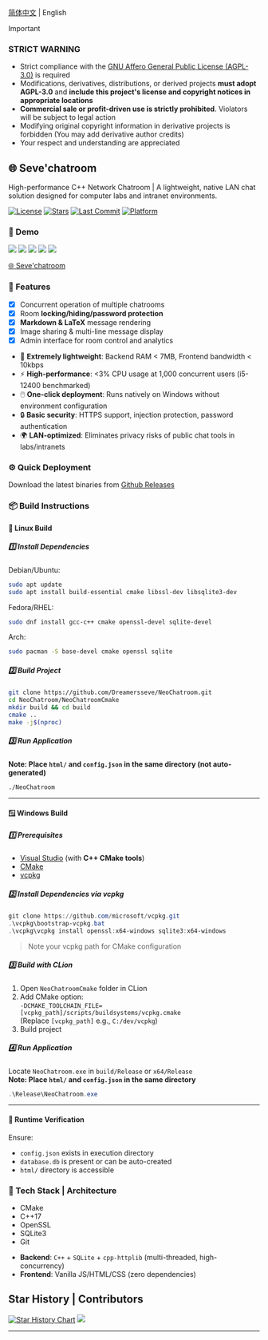 [简体中文](./README.md) | English

> [!IMPORTANT]
>
> ### STRICT WARNING
>
> - Strict compliance with the [GNU Affero General Public License (AGPL-3.0)](https://www.gnu.org/licenses/agpl-3.0.html) is required
> - Modifications, derivatives, distributions, or derived projects **must adopt AGPL-3.0** and **include this project's license and copyright notices in appropriate locations**
> - **Commercial sale or profit-driven use is strictly prohibited**. Violators will be subject to legal action
> - Modifying original copyright information in derivative projects is forbidden (You may add derivative author credits)
> - Your respect and understanding are appreciated

<p>
<strong><h2>🌐 Seve'chatroom</h2></strong>
High-performance C++ Network Chatroom | A lightweight, native LAN chat solution designed for computer labs and intranet environments.
</p>

[![License](https://img.shields.io/github/license/Dreamersseve/NeoChatroom?style=flat-square)](https://github.com/Dreamersseve/NeoChatroom/blob/main/LICENSE)
[![Stars](https://img.shields.io/github/stars/Dreamersseve/NeoChatroom?style=flat-square)](https://github.com/Dreamersseve/NeoChatroom/stargazers)
[![Last Commit](https://img.shields.io/github/last-commit/Dreamersseve/NeoChatroom?style=flat-square)](https://github.com/Dreamersseve/NeoChatroom/commits/main)
[![Platform](https://img.shields.io/badge/platform-Windows-blue?style=flat-square)](#)

### 👀 Demo

![](https://cdn.luogu.com.cn/upload/image_hosting/b65eyz4w.png)
![](https://cdn.luogu.com.cn/upload/image_hosting/6qt8dkg7.png)
![](https://cdn.luogu.com.cn/upload/image_hosting/pc5t3u9r.png)
![](https://cdn.luogu.com.cn/upload/image_hosting/7s4jjvk1.png)
![](https://cdn.luogu.com.cn/upload/image_hosting/xqs01vxa.png)

[🌐 Seve'chatroom](https://chatroom.seveoi.icu)

### 🎉 Features 

- [x] Concurrent operation of multiple chatrooms
- [x] Room **locking/hiding/password protection**
- [x] **Markdown & LaTeX** message rendering
- [x] Image sharing & multi-line message display
- [x] Admin interface for room control and analytics

- 🚀 **Extremely lightweight**: Backend RAM < 7MB, Frontend bandwidth < 10kbps
- ⚡ **High-performance**: <3% CPU usage at 1,000 concurrent users (i5-12400 benchmarked)
- 🖱️ **One-click deployment**: Runs natively on Windows without environment configuration
- 🔒 **Basic security**: HTTPS support, injection protection, password authentication
- 🌍 **LAN-optimized**: Eliminates privacy risks of public chat tools in labs/intranets
  
### ⚙️ Quick Deployment

Download the latest binaries from [Github Releases](https://github.com/Dreamersseve/NeoChatroom/releases)

### 📦 Build Instructions

#### 🐧 Linux Build

##### 1️⃣ Install Dependencies

Debian/Ubuntu:
```bash
sudo apt update
sudo apt install build-essential cmake libssl-dev libsqlite3-dev
```

Fedora/RHEL:
```bash
sudo dnf install gcc-c++ cmake openssl-devel sqlite-devel
```

Arch:
```bash
sudo pacman -S base-devel cmake openssl sqlite
```

##### 2️⃣ Build Project
```bash
git clone https://github.com/Dreamersseve/NeoChatroom.git
cd NeoChatroom/NeoChatroomCmake
mkdir build && cd build
cmake ..
make -j$(nproc)
```

##### 3️⃣ Run Application
**Note: Place `html/` and `config.json` in the same directory (not auto-generated)**
```bash
./NeoChatroom
```

---

#### 🪟 Windows Build

##### 1️⃣ Prerequisites
* [Visual Studio](https://visualstudio.microsoft.com/) (with **C++ CMake tools**)
* [CMake](https://cmake.org/download/)
* [vcpkg](https://github.com/microsoft/vcpkg)

##### 2️⃣ Install Dependencies via vcpkg
```powershell
git clone https://github.com/microsoft/vcpkg.git
.\vcpkg\bootstrap-vcpkg.bat
.\vcpkg\vcpkg install openssl:x64-windows sqlite3:x64-windows
```
> Note your vcpkg path for CMake configuration

##### 3️⃣ Build with CLion
1. Open `NeoChatroomCmake` folder in CLion  
2. Add CMake option:  
   `-DCMAKE_TOOLCHAIN_FILE=[vcpkg_path]/scripts/buildsystems/vcpkg.cmake`  
   (Replace `[vcpkg_path]` e.g., `C:/dev/vcpkg`)
3. Build project

##### 4️⃣ Run Application
Locate `NeoChatroom.exe` in `build/Release` or `x64/Release`  
**Note: Place `html/` and `config.json` in the same directory**
```powershell
.\Release\NeoChatroom.exe
```

---

#### 🧪 Runtime Verification
Ensure:
* `config.json` exists in execution directory
* `database.db` is present or can be auto-created
* `html/` directory is accessible

### 🛫️ Tech Stack | Architecture

* CMake
* C++17
* OpenSSL 
* SQLite3 
* Git

- **Backend**: `C++` + `SQLite` + `cpp-httplib` (multi-threaded, high-concurrency)
- **Frontend**: Vanilla JS/HTML/CSS (zero dependencies)

## Star History | Contributors

[![Star History Chart](https://api.star-history.com/svg?repos=Dreamersseve/NeoChatroom&type=Date)](https://star-history.com/#Dreamersseve/NeoChatroom&Date)
[![](https://contrib.rocks/image?repo=Dreamersseve/NeoChatroom)](https://github.com/Dreamersseve/NeoChatroom/graphs/contributors)

---
